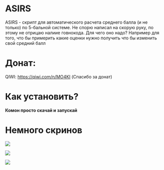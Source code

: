 # ASIRS
ASIRS - скрипт для автоматического расчета среднего балла (и не только) по 5-бальной системе.
Не спорю написал на скорую руку, по этому не отрицаю налиие говнокода. 
Для чего оно надо? Например для того, что бы примерить какие оценки нужно получить что бы изменить свой средний балл<br>

# Донат:
QIWI: https://qiwi.com/n/MO4KI
(Спасибо за донат)

# Как установить?
<b>Комон просто скачай и запускай</b><br>

# Немного скринов

  ![](https://i.imgur.com/xE65R0s.png)
  
  ![](https://i.imgur.com/ddvmoBu.png)
  
  ![](https://i.imgur.com/lmB0BCW.png)
